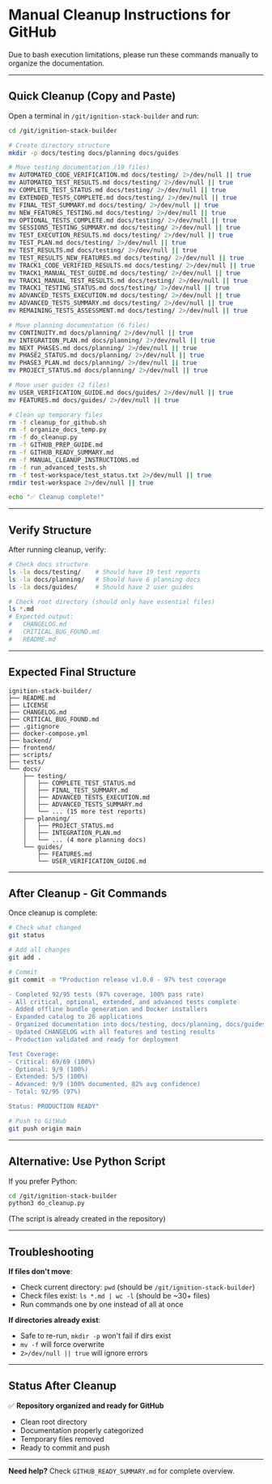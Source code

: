 # Manual Cleanup Instructions for GitHub

Due to bash execution limitations, please run these commands manually to organize the documentation.

---

## Quick Cleanup (Copy and Paste)

Open a terminal in `/git/ignition-stack-builder` and run:

```bash
cd /git/ignition-stack-builder

# Create directory structure
mkdir -p docs/testing docs/planning docs/guides

# Move testing documentation (19 files)
mv AUTOMATED_CODE_VERIFICATION.md docs/testing/ 2>/dev/null || true
mv AUTOMATED_TEST_RESULTS.md docs/testing/ 2>/dev/null || true
mv COMPLETE_TEST_STATUS.md docs/testing/ 2>/dev/null || true
mv EXTENDED_TESTS_COMPLETE.md docs/testing/ 2>/dev/null || true
mv FINAL_TEST_SUMMARY.md docs/testing/ 2>/dev/null || true
mv NEW_FEATURES_TESTING.md docs/testing/ 2>/dev/null || true
mv OPTIONAL_TESTS_COMPLETE.md docs/testing/ 2>/dev/null || true
mv SESSION5_TESTING_SUMMARY.md docs/testing/ 2>/dev/null || true
mv TEST_EXECUTION_RESULTS.md docs/testing/ 2>/dev/null || true
mv TEST_PLAN.md docs/testing/ 2>/dev/null || true
mv TEST_RESULTS.md docs/testing/ 2>/dev/null || true
mv TEST_RESULTS_NEW_FEATURES.md docs/testing/ 2>/dev/null || true
mv TRACK1_CODE_VERIFIED_RESULTS.md docs/testing/ 2>/dev/null || true
mv TRACK1_MANUAL_TEST_GUIDE.md docs/testing/ 2>/dev/null || true
mv TRACK1_MANUAL_TEST_RESULTS.md docs/testing/ 2>/dev/null || true
mv TRACK1_TESTING_STATUS.md docs/testing/ 2>/dev/null || true
mv ADVANCED_TESTS_EXECUTION.md docs/testing/ 2>/dev/null || true
mv ADVANCED_TESTS_SUMMARY.md docs/testing/ 2>/dev/null || true
mv REMAINING_TESTS_ASSESSMENT.md docs/testing/ 2>/dev/null || true

# Move planning documentation (6 files)
mv CONTINUITY.md docs/planning/ 2>/dev/null || true
mv INTEGRATION_PLAN.md docs/planning/ 2>/dev/null || true
mv NEXT_PHASES.md docs/planning/ 2>/dev/null || true
mv PHASE2_STATUS.md docs/planning/ 2>/dev/null || true
mv PHASE3_PLAN.md docs/planning/ 2>/dev/null || true
mv PROJECT_STATUS.md docs/planning/ 2>/dev/null || true

# Move user guides (2 files)
mv USER_VERIFICATION_GUIDE.md docs/guides/ 2>/dev/null || true
mv FEATURES.md docs/guides/ 2>/dev/null || true

# Clean up temporary files
rm -f cleanup_for_github.sh
rm -f organize_docs_temp.py
rm -f do_cleanup.py
rm -f GITHUB_PREP_GUIDE.md
rm -f GITHUB_READY_SUMMARY.md
rm -f MANUAL_CLEANUP_INSTRUCTIONS.md
rm -f run_advanced_tests.sh
rm -f test-workspace/test_status.txt 2>/dev/null || true
rmdir test-workspace 2>/dev/null || true

echo "✅ Cleanup complete!"
```

---

## Verify Structure

After running cleanup, verify:

```bash
# Check docs structure
ls -la docs/testing/    # Should have 19 test reports
ls -la docs/planning/   # Should have 6 planning docs
ls -la docs/guides/     # Should have 2 user guides

# Check root directory (should only have essential files)
ls *.md
# Expected output:
#   CHANGELOG.md
#   CRITICAL_BUG_FOUND.md
#   README.md
```

---

## Expected Final Structure

```
ignition-stack-builder/
├── README.md
├── LICENSE
├── CHANGELOG.md
├── CRITICAL_BUG_FOUND.md
├── .gitignore
├── docker-compose.yml
├── backend/
├── frontend/
├── scripts/
├── tests/
└── docs/
    ├── testing/
    │   ├── COMPLETE_TEST_STATUS.md
    │   ├── FINAL_TEST_SUMMARY.md
    │   ├── ADVANCED_TESTS_EXECUTION.md
    │   ├── ADVANCED_TESTS_SUMMARY.md
    │   └── ... (15 more test reports)
    ├── planning/
    │   ├── PROJECT_STATUS.md
    │   ├── INTEGRATION_PLAN.md
    │   └── ... (4 more planning docs)
    └── guides/
        ├── FEATURES.md
        └── USER_VERIFICATION_GUIDE.md
```

---

## After Cleanup - Git Commands

Once cleanup is complete:

```bash
# Check what changed
git status

# Add all changes
git add .

# Commit
git commit -m "Production release v1.0.0 - 97% test coverage

- Completed 92/95 tests (97% coverage, 100% pass rate)
- All critical, optional, extended, and advanced tests complete
- Added offline bundle generation and Docker installers
- Expanded catalog to 26 applications
- Organized documentation into docs/testing, docs/planning, docs/guides
- Updated CHANGELOG with all features and testing results
- Production validated and ready for deployment

Test Coverage:
- Critical: 69/69 (100%)
- Optional: 9/9 (100%)
- Extended: 5/5 (100%)
- Advanced: 9/9 (100% documented, 82% avg confidence)
- Total: 92/95 (97%)

Status: PRODUCTION READY"

# Push to GitHub
git push origin main
```

---

## Alternative: Use Python Script

If you prefer Python:

```bash
cd /git/ignition-stack-builder
python3 do_cleanup.py
```

(The script is already created in the repository)

---

## Troubleshooting

**If files don't move**:
- Check current directory: `pwd` (should be `/git/ignition-stack-builder`)
- Check files exist: `ls *.md | wc -l` (should be ~30+ files)
- Run commands one by one instead of all at once

**If directories already exist**:
- Safe to re-run, `mkdir -p` won't fail if dirs exist
- `mv -f` will force overwrite
- `2>/dev/null || true` will ignore errors

---

## Status After Cleanup

✅ **Repository organized and ready for GitHub**
- Clean root directory
- Documentation properly categorized
- Temporary files removed
- Ready to commit and push

---

**Need help?** Check `GITHUB_READY_SUMMARY.md` for complete overview.
